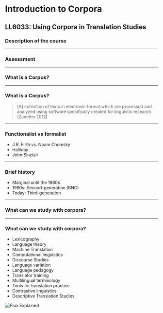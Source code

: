# Introduction to Corpora

LL6033: Using Corpora in Translation Studies
---
### Description of the course
---
### Assessment
---

### What is a Corpus?
---

### What is a Corpus?

> [A] collection of texts in electronic format which are processed and analyzed using software specifically created for linguistic research (Zanettin 2012)

---
### Functionalist vs formalist
- J.R. Firth vs. Noam Chomsky
- Halliday
- John Sinclair
<!--- Test to see if you can comment things out on Markdown--->
---
### Brief history
- Marginal until the 1980s
- 1990s: Second-generation (BNC)
- Today: Third-generation
---
### What can we study with corpora?
---
### What can we study with corpora?
- Lexicography
- Language theory
- Machine Translation
- Computational linguistics
- Discourse Studies
- Language variation
- Language pedagogy
- Translator training
- Multilingual terminology
- Tools for translation practice
- Contrastive linguistics
- Descriptive Translation Studies

![Flux Explained](https://facebook.github.io/flux/img/flux-simple-f8-diagram-explained-1300w.png)
